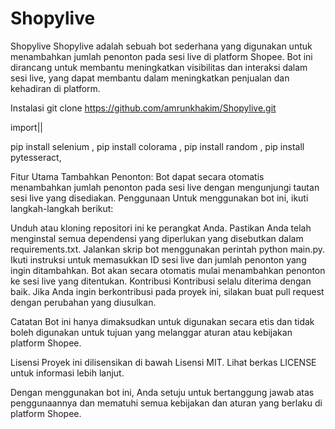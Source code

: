 # Shopylive

Shopylive
Shopylive adalah sebuah bot sederhana yang digunakan untuk menambahkan jumlah penonton pada sesi live di platform Shopee. Bot ini dirancang untuk membantu meningkatkan visibilitas dan interaksi dalam sesi live, yang dapat membantu dalam meningkatkan penjualan dan kehadiran di platform.

Instalasi
git clone https://github.com/amrunkhakim/Shopylive.git

import||

pip install selenium ,
pip install colorama ,
pip install random ,
pip install pytesseract,

Fitur Utama
Tambahkan Penonton: Bot dapat secara otomatis menambahkan jumlah penonton pada sesi live dengan mengunjungi tautan sesi live yang disediakan.
Penggunaan
Untuk menggunakan bot ini, ikuti langkah-langkah berikut:

Unduh atau kloning repositori ini ke perangkat Anda.
Pastikan Anda telah menginstal semua dependensi yang diperlukan yang disebutkan dalam requirements.txt.
Jalankan skrip bot menggunakan perintah python main.py.
Ikuti instruksi untuk memasukkan ID sesi live dan jumlah penonton yang ingin ditambahkan.
Bot akan secara otomatis mulai menambahkan penonton ke sesi live yang ditentukan.
Kontribusi
Kontribusi selalu diterima dengan baik. Jika Anda ingin berkontribusi pada proyek ini, silakan buat pull request dengan perubahan yang diusulkan.

Catatan
Bot ini hanya dimaksudkan untuk digunakan secara etis dan tidak boleh digunakan untuk tujuan yang melanggar aturan atau kebijakan platform Shopee.

Lisensi
Proyek ini dilisensikan di bawah Lisensi MIT. Lihat berkas LICENSE untuk informasi lebih lanjut.

Dengan menggunakan bot ini, Anda setuju untuk bertanggung jawab atas penggunaannya dan mematuhi semua kebijakan dan aturan yang berlaku di platform Shopee.
